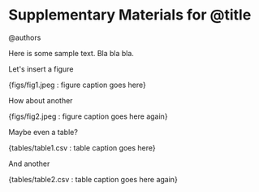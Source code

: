 # Supplementary Materials for @title

@authors


Here is some sample text. Bla bla bla.

Let's insert a figure


{figs/fig1.jpeg : figure caption goes here}

How about another

{figs/fig2.jpeg : figure caption goes here again}


Maybe even a table?

{tables/table1.csv : table caption goes here}

And another

{tables/table2.csv : table caption goes here again}


